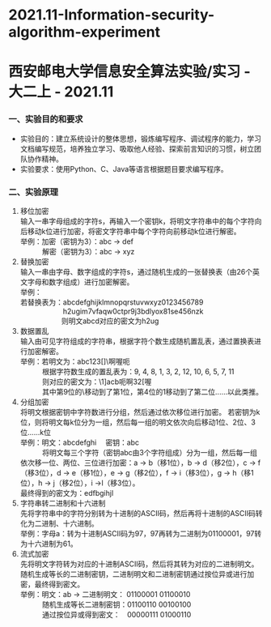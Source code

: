 # 2021.11-Information-security-algorithm-experiment
# 西安邮电大学信息安全算法实验/实习 - 大二上 - 2021.11

### 一、实验目的和要求
- 实验目的：建立系统设计的整体思想，锻炼编写程序、调试程序的能力，学习文档编写规范，培养独立学习、吸取他人经验、探索前言知识的习惯，树立团队协作精神。
- 实验要求：使用Python、C、Java等语言根据题目要求编写程序。

### 二、实验原理<br>
1. 移位加密<br>
输入一串字母组成的字符s，再输入一个密钥k，将明文字符串中的每个字符向后移动k位进行加密，将密文字符串中每个字符向前移动k位进行解密。<br>
举例：加密（密钥为3）：abc -> def<br>
&emsp;&emsp;&ensp;&nbsp;&nbsp;解密（密钥为3）：abc -> xyz<br>
2. 替换加密<br>
输入一串由字母、数字组成的字符s，通过随机生成的一张替换表（由26个英文字母和数字组成）进行加密解密。<br>
举例：<br>若替换表为：abcdefghijklmnopqrstuvwxyz0123456789<br>
&emsp;&emsp;&emsp;&emsp;&emsp;&emsp;h2ugim7vfaqw0ctpr9j3bdlyox81se456nzk
     <br>&emsp;&emsp;&emsp;&emsp;&emsp;&ensp; 则明文abcd对应的密文为h2ug<br>
3. 数据置乱<br>
输入由可见字符组成的字符串，根据字符个数生成随机置乱表，通过置换表进行加密解密。<br>
举例：若明文为：abc123[]\啊喔呃<br>
      &emsp;&emsp;&ensp;&nbsp;&nbsp;根据字符数生成的置乱表为：9, 4, 8, 1, 3, 2, 12, 10, 6, 5, 7, 11<br>
      &emsp;&emsp;&ensp;&nbsp;&nbsp;则对应的密文为：\1]acb呃啊32[喔<br>
&emsp;&emsp;&ensp;&nbsp;&nbsp;其中第9位的\移动到了第1位，第4位的1移动到了第二位......以此类推。<br>
4. 分组加密<br>
将明文根据密钥中字符数进行分组，然后通过依次移位进行加密。
若密钥为k位，则将明文每k位分为一组，然后每一组的明文依次向后移动1位、2位、3位......k位<br>
举例：明文：abcdefghi  &emsp;密钥：abc<br>
&emsp;&emsp;&ensp;&nbsp;&nbsp;将明文每三个字符（密钥abc由3个字符组成）分为一组，然后每一组依次移一位、两位、三位进行加密：a -> b（移1位），b -> d（移2位），c -> f（移3位），d -> e（移1位），e -> g（移2位），f -> i（移3位），g -> h（移1位），h -> j（移2位），i ->l（移3位）。<br>
最终得到的密文为：edfbgihjl<br>
5. 字符串转二进制和十六进制<br>
先将字符串中的字符分别转为十进制的ASCII码，然后再将十进制的ASCII码转化为二进制、十六进制。<br>
举例：字母a：转为十进制ASCII码为97，97再转为二进制为01100001，97转为十六进制为61。<br>
6. 流式加密<br>
先将明文字符转为对应的十进制ASCII码，然后将其转为对应的二进制明文。随机生成等长的二进制密钥，二进制明文和二进制密钥通过按位异或进行加密，最终得到密文。<br>
举例：明文：ab  ->  二进制明文：&nbsp;01100001 01100010<br>
&emsp;&emsp;&ensp;&nbsp;&nbsp;随机生成等长二进制密钥：01100110 00100100<br>
&emsp;&emsp;&ensp;&nbsp;&nbsp;通过按位异或得到密文：&emsp;00000111 01000110
